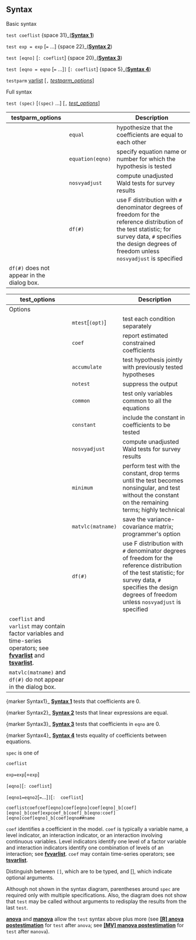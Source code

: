 ## Syntax

Basic syntax

`test coeflist` <span options="31">{space
31}_([<strong>Syntax 1</strong>](#Syntax1))

`test exp = exp` \[`=` ...\] <span options="22">{space
22}_([<strong>Syntax 2</strong>](#Syntax2))

`test [eqno]` \[`: coeflist`\] <span options="20">{space
20}_([<strong>Syntax 3</strong>](#Syntax3))

`test [eqno = eqno` \[`=` ...\]`]` \[`: coeflist`\] <span
options="5">{space
5}_([<strong>Syntax 4</strong>](#Syntax4))

`testparm`
[varlist](http://www.stata.com/help.cgi?varlist)
\[`,`
[<var class="command">testparm_options</var><strong></strong>](#testparm_options)\]

Full syntax

`test (spec)` \[`(spec)` ...\] \[`,`
[<var class="command">test_options</var><strong></strong>](#test_options)\]

| testparm\_options                          |                  | Description                                                                                                                                                                                                     |
|--------------------------------------------|------------------|-----------------------------------------------------------------------------------------------------------------------------------------------------------------------------------------------------------------|
|                                            | `equal`          | hypothesize that the coefficients are equal to each other                                                                                                                                                       |
|                                            | `equation(eqno)` | specify equation name or number for which the hypothesis is tested                                                                                                                                              |
|                                            | `nosvyadjust`    | compute unadjusted Wald tests for survey results                                                                                                                                                                |
|                                            | `df(#)`          | use F distribution with `#` denominator degrees of freedom for the reference distribution of the test statistic; for survey data, `#` specifies the design degrees of freedom unless `nosvyadjust` is specified |
| `df(#)` does not appear in the dialog box. |                  |                                                                                                                                                                                                                 |

| test\_options                                                                                                                                                                                                                                                                               |                        | Description                                                                                                                                                                                                     |
|---------------------------------------------------------------------------------------------------------------------------------------------------------------------------------------------------------------------------------------------------------------------------------------------|------------------------|-----------------------------------------------------------------------------------------------------------------------------------------------------------------------------------------------------------------|
| Options                                                                                                                                                                                                                                                                                     |                        |                                                                                                                                                                                                                 |
|                                                                                                                                                                                                                                                                                             | `mtest`\[`(opt)`\] | test each condition separately                                                                                                                                                                                  |
|                                                                                                                                                                                                                                                                                             | `coef`                 | report estimated constrained coefficients                                                                                                                                                                       |
|                                                                                                                                                                                                                                                                                             | `accumulate`           | test hypothesis jointly with previously tested hypotheses                                                                                                                                                       |
|                                                                                                                                                                                                                                                                                             | `notest`               | suppress the output                                                                                                                                                                                             |
|                                                                                                                                                                                                                                                                                             | `common`               | test only variables common to all the equations                                                                                                                                                                 |
|                                                                                                                                                                                                                                                                                             | `constant`             | include the constant in coefficients to be tested                                                                                                                                                               |
|                                                                                                                                                                                                                                                                                             | `nosvyadjust`          | compute unadjusted Wald tests for survey results                                                                                                                                                                |
|                                                                                                                                                                                                                                                                                             | `minimum`              | perform test with the constant, drop terms until the test becomes nonsingular, and test without the constant on the remaining terms; highly technical                                                           |
|                                                                                                                                                                                                                                                                                             | `matvlc(matname)`      | save the variance-covariance matrix; programmer's option                                                                                                                                                        |
|                                                                                                                                                                                                                                                                                             | `df(#)`                | use F distribution with `#` denominator degrees of freedom for the reference distribution of the test statistic; for survey data, `#` specifies the design degrees of freedom unless `nosvyadjust` is specified |
| `coeflist` and `varlist` may contain factor variables and time-series operators; see [<strong>fvvarlist</strong>](http://www.stata.com/help.cgi?fvvarlist) and [<strong>tsvarlist</strong>](http://www.stata.com/help.cgi?tsvarlist). |                        |                                                                                                                                                                                                                 |
| `matvlc(matname)` and `df(#)` do not appear in the dialog box.                                                                                                                                                                                                                              |                        |                                                                                                                                                                                                                 |

<span options="Syntax1">{marker Syntax1}_
[<strong>Syntax 1</strong>](#syntax1) tests
that coefficients are 0.

<span options="Syntax2">{marker Syntax2}_
[<strong>Syntax 2</strong>](#syntax2) tests
that linear expressions are equal.

<span options="Syntax3">{marker Syntax3}_
[<strong>Syntax 3</strong>](#syntax3) tests
that coefficients in `eqno` are 0.

<span options="Syntax4">{marker Syntax4}_
[<strong>Syntax 4</strong>](#syntax4) tests
equality of coefficients between equations.

`spec` is one of

`coeflist`

`exp=exp`\[=`exp`\]

`[eqno]`\[`: coeflist`\]

`[eqno1=eqno2`\[`=`...\]`]`\[`:  coeflist`\]

`coeflistcoefcoef[eqno]coef[eqno]coef[eqno]_b[coef][eqno]_b[coef]expcoef_b[coef]_b[eqno:coef][eqno]coef[eqno]_b[coef]eqno##name`

`coef` identifies a coefficient in the model. `coef` is typically a
variable name, a level indicator, an interaction indicator, or an
interaction involving continuous variables. Level indicators identify
one level of a factor variable and interaction indicators identify one
combination of levels of an interaction; see
[<strong>fvvarlist</strong>](http://www.stata.com/help.cgi?fvvarlist).
`coef` may contain time-series operators; see
[<strong>tsvarlist</strong>](http://www.stata.com/help.cgi?tsvarlist).

Distinguish between `[]`, which are to be typed, and \[\], which
indicate optional arguments.

Although not shown in the syntax diagram, parentheses around `spec` are
required only with multiple specifications. Also, the diagram does not
show that `test` may be called without arguments to redisplay the
results from the last `test`.

[<strong>anova</strong>](http://www.stata.com/help.cgi?anova)
and
[<strong>manova</strong>](http://www.stata.com/help.cgi?manova)
allow the `test` syntax above plus more (see
[<strong>[R] anova postestimation</strong>](anova_postestimation##test)
for `test` after `anova`; see
[<strong>[MV] manova postestimation</strong>](manova_postestimation##test)
for `test` after `manova`).
